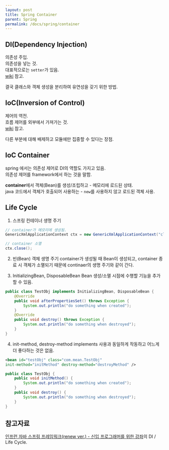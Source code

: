 ```yaml
---
layout: post
title: Spring Container
parent: Spring
permalink: /docs/spring/container
---
```


## DI(Dependency Injection)
의존성 주입.  
의존성을 넣는 것.  
대표적으로는 `setter`가 있음.  
[wiki](https://ko.wikipedia.org/wiki/%EC%9D%98%EC%A1%B4%EC%84%B1_%EC%A3%BC%EC%9E%85) 참고.  

결국 클래스와 객체 생성을 분리하여 유연성을 갖기 위한 방법.

## IoC(Inversion of Control)
제어의 역전.  
흐름 제어를 외부에서 가져가는 것.  
[wiki](https://ko.wikipedia.org/wiki/%EC%A0%9C%EC%96%B4_%EB%B0%98%EC%A0%84) 참고.  

다른 부분에 대해 배제하고 모듈에만 집중할 수 있다는 장점.  

## IoC Container
spring 에서는 의존성 제어로 DI의 역할도 가지고 있음.  
의존성 제어를 framework에서 하는 것을 말함.  

**container**에서 객체(Bean)를 생성/조립하고 - 메모리에 로드된 상태.  
java 코드에서 객체가 호출되어 사용하는 - `new`를 사용하지 않고 로드된 객체 사용.  

## Life Cycle

1. 스프링 컨테이너 생명 주기
```java
// container가 메모리에 생성됨.
GenericXmlApplicationContext ctx = new GenericXmlApplicationContext("classpath:applicationContext.xml");

// container 소멸
ctx.close();
```
2. 빈(Bean) 객체 생명 주기
container가 생성될 때 Bean이 생성되고, container 종료 시 객체가 소멸되기 때문에 continaer의 생명 주기와 같이 간다.  

3. InitializingBean, DisposableBean
Bean 생성/소멸 시점에 수행할 기능을 추가할 수 있음.  
```java
public class TestObj implements InitializingBean, DisposableBean {
    @Override
    public void afterPropertiesSet() throws Exception {
        System.out.println("do something when created");
    }
    @Override
    public void destroy() throws Exception {
        System.out.println("do something when destroyed");
    }
}
```

4. init-method, destroy-method
implements 사용과 동일하게 작동하고 어느게 더 좋다하는 것은 없음.  
```xml
<bean id="testObj" class="com.mean.TestObj"
init-method="initMethod" destroy-method="destroyMethod" />
```
```java
public class TestObj {
    public void initMethod() {
        System.out.println("do something when created");
    }
    public void destroy() {
        System.out.println("do something when destroyed");
    }
}
```

## 참고자료
[인프런 자바 스프링 프레임워크(renew ver.) - 신입 프로그래머를 위한 강좌](https://www.inflearn.com/course/%EC%8A%A4%ED%94%84%EB%A7%81-%ED%94%84%EB%A0%88%EC%9E%84%EC%9B%8C%ED%81%AC_renew/dashboard)의 DI / Life Cycle.